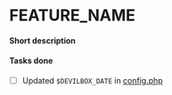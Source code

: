 # FEATURE_NAME

#### Short description

<!-- Enter a short description here -->
<!-- Link to issues in case it fixes an issue -->

#### Tasks done

* [ ] Updated `$DEVILBOX_DATE` in [config.php](https://github.com/cytopia/devilbox/blob/master/.devilbox/www/config.php#L17)
